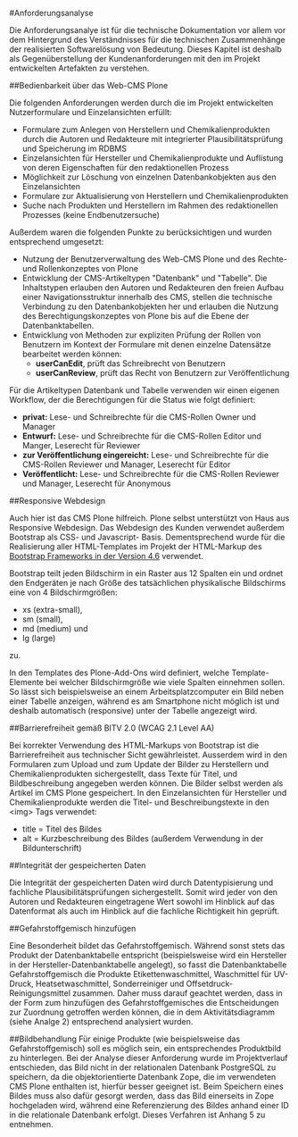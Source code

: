 #Anforderungsanalyse

Die Anforderungsanalye ist für die technische Dokumentation vor allem vor dem Hintergrund 
des Verständnisses für die technischen Zusammenhänge der realisierten Softwarelösung von Bedeutung. 
Dieses Kapitel ist deshalb als Gegenüberstellung der Kundenanforderungen mit den im Projekt entwickelten 
Artefakten zu verstehen.

##Bedienbarkeit über das Web-CMS Plone

Die folgenden Anforderungen werden durch die im Projekt entwickelten 
Nutzerformulare und Einzelansichten erfüllt:

- Formulare zum Anlegen von Herstellern und Chemikalienprodukten durch die Autoren 
  und Redakteure mit integrierter Plausibilitätsprüfung und Speicherung im RDBMS
- Einzelansichten für Hersteller und Chemikalienprodukte und Auflistung von deren 
  Eigenschaften für den redaktionellen Prozess
- Möglichkeit zur Löschung von einzelnen Datenbankobjekten aus den Einzelansichten
- Formulare zur Aktualisierung von Herstellern und Chemikalienprodukten 
- Suche nach Produkten und Herstellern im Rahmen des redaktionellen Prozesses (keine 
  Endbenutzersuche)

Außerdem waren die folgenden Punkte zu berücksichtigen und wurden 
entsprechend umgesetzt:

- Nutzung der Benutzerverwaltung des Web-CMS Plone und des Rechte- und Rollenkonzeptes 
  von Plone
- Entwicklung der CMS-Artikeltypen "Datenbank" und "Tabelle". Die Inhaltstypen erlauben
  den Autoren und Redakteuren den freien Aufbau einer Navigationsstruktur innerhalb des CMS,
  stellen die technische Verbindung zu den Datenbankobjekten her und erlauben die Nutzung
  des Berechtigungskonzeptes von Plone bis auf die Ebene der Datenbanktabellen.
- Entwicklung von Methoden zur expliziten Prüfung der Rollen von Benutzern im Kontext der
  Formulare mit denen einzelne Datensätze bearbeitet werden können:
  - **userCanEdit**, prüft das Schreibrecht von Benutzern
  - **userCanReview**, prüft das Recht von Benutzern zur Veröffentlichung

Für die Artikeltypen Datenbank und Tabelle verwenden wir einen eigenen Workflow, der die
Berechtigungen für die Status wie folgt definiert:

- **privat:** Lese- und Schreibrechte für die CMS-Rollen Owner und Manager
- **Entwurf:** Lese- und Schreibrechte für die CMS-Rollen Editor und Manger, Leserecht für
  Reviewer
- **zur Veröffentlichung eingereicht:** Lese- und Schreibrechte für die CMS-Rollen Reviewer
  und Manager, Leserecht für Editor
- **Veröffentlicht:** Lese- und Schreibrechte für die CMS-Rollen Reviewer und Manager,
  Leserecht für Anonymous

##Responsive Webdesign

Auch hier ist das CMS Plone hilfreich. Plone selbst unterstützt von Haus aus Responsive 
Webdesign. Das Webdesign des Kunden verwendet außerdem Bootstrap als CSS- und Javascript-
Basis. Dementsprechend wurde für die Realisierung aller HTML-Templates im Projekt der 
HTML-Markup des [Bootstrap Frameworks in der Version 4.6](https://getbootstrap.com/docs/4.6/getting-started/introduction/) 
verwendet.

Bootstrap teilt jeden Bildschirm in ein Raster aus 12 Spalten ein und ordnet den Endgeräten
je nach Größe des tatsächlichen physikalische Bildschirms eine von 4 Bildschirmgrößen: 

- xs (extra-small), 
- sm (small), 
- md (medium) und 
- lg (large) 

zu. 

In den Templates des Plone-Add-Ons wird definiert, welche Template-Elemente bei welcher 
Bildschirmgröße wie viele Spalten einnehmen sollen. So lässt sich beispielsweise an einem
Arbeitsplatzcomputer ein Bild neben einer Tabelle anzeigen, während es am Smartphone 
nicht möglich ist und deshalb automatisch (responsive) unter der Tabelle angezeigt wird.

##Barrierefreiheit gemäß BITV 2.0 (WCAG 2.1 Level AA)

Bei korrekter Verwendung des HTML-Markups von Bootstrap ist die Barrierefreiheit aus
technischer Sicht gewährleistet. Ausserdem wird in den Formularen zum Upload und zum Update
der Bilder zu Herstellern und Chemikalienprodukten sichergestellt, dass Texte für Titel,
und Bildbeschreibung angegeben werden können. Die Bilder selbst werden als Artikel im CMS
Plone gespeichert. In den Einzelansichten für Hersteller und Chemikalienprodukte werden die
Titel- und Beschreibungstexte in den \<img> Tags verwendet:

- title = Titel des Bildes
- alt = Kurzbeschreibung des Bildes (außerdem Verwendung in der Bildunterschrift)
 
##Integrität der gespeicherten Daten

Die Integrität der gespeicherten Daten wird durch Datentypisierung und fachliche 
Plausibilitätsprüfungen sichergestellt. Somit wird jeder von den Autoren und Redakteuren
eingetragene Wert sowohl im Hinblick auf das Datenformat als auch im Hinblick auf die
fachliche Richtigkeit hin geprüft. 

##Gefahrstoffgemisch hinzufügen

Eine Besonderheit bildet das Gefahrstoffgemisch. Während sonst stets das Produkt der Datenbanktabelle entspricht (beispielsweise wird ein Hersteller in der Hersteller-Datenbanktabelle angelegt), so fasst die Datenbanktabelle Gefahrstoffgemisch die Produkte Etikettenwaschmittel, Waschmittel für UV-Druck, Heatsetwaschmittel, Sonderreiniger und Offsetdruck-Reinigungsmittel zusammen. Daher muss darauf geachtet werden, dass in der Form zum hinzufügen des Gefahrstoffgemisches die Entscheidungen zur Zuordnung getroffen werden können, die in dem Aktivitätsdiagramm (siehe Analge 2) entsprechend analysiert wurden.

##Bildbehandlung
Für einige Produkte (wie beispielsweise das Gefahrstoffgemisch) soll es möglich sein, ein entsprechendes Produktbild zu hinterlegen.
Bei der Analyse dieser Anforderung wurde im Projektverlauf entschieden, das Bild nicht in der relationalen Datenbank PostgreSQL zu speichern, da die objektorientierte Datenbank Zope, die im verwendeten CMS Plone enthalten ist, hierfür besser geeignet ist. Beim Speichern eines Bildes muss also dafür gesorgt werden, dass das Bild einerseits in Zope hochgeladen wird, während eine Referenzierung des Bildes anhand einer ID in die relationale Datenbank erfolgt. Dieses Verfahren ist Anhang 5 zu entnehmen.
